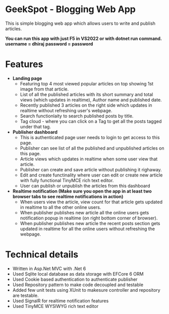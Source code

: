# GeekSpot - Blogging Web App
This is simple blogging web app which allows users to write and publish articles.

__You can run this app with just F5 in VS2022 or with dotnet run command.__
__username = dhiraj__
__password = password__

# Features 
- __Landing page__ 
	- Featuring top 4 most viewed popular articles on top showing 1st image from that article. 
	- List of all the published articles with its short summary and total views (which updates in realtime), Author name and published date.
	- Recently published 3 articles on the right side which updates in realtime without refreshing user's webpage.
	- Search functionlaity to search published posts by title.
	- Tag cloud - where you can click on a Tag to get all the posts tagged under that tag.
- __Publisher dashboard__
	- This is authenticated page user needs to login to get access to this page.
	- Publisher can see list of all the published and unpublished articles on this page.
	- Article views which updates in realtime when some user view that article. 
	- Publisher can create and save article without publishing it righaway. 
	- Edit and create functinality where user can edit or create new article with fully functional TinyMCE rich text editor.
	- User can publish or unpublish the articles from this dashboard
- __Realtime notification (Make sure you open the app in at least two browser tabs to see realtime notifications in action)__
	- When users view the article, view count for that article gets updated in realtime to all the other online users.
	- When publisher publishes new article all the online users gets notification popup in realtime (on right bottom corner of browser).
	- When publisher publishes new article the recent posts section gets updated in realtime for all the online users without refreshing the webpage.


# Technical details
- Written in Asp.Net MVC with .Net 6 
- Used Sqlite local database as data storage with EFCore 6 ORM
- Used Cookie based authentication to authenticate publisher
- Used Repository pattern to make code decoupled and testable
- Added few unit tests using XUnit to makesure controller and repository are testable.
- Used SignalR for realtime notification features
- Used TinyMCE WYSIWYG rich text editor
